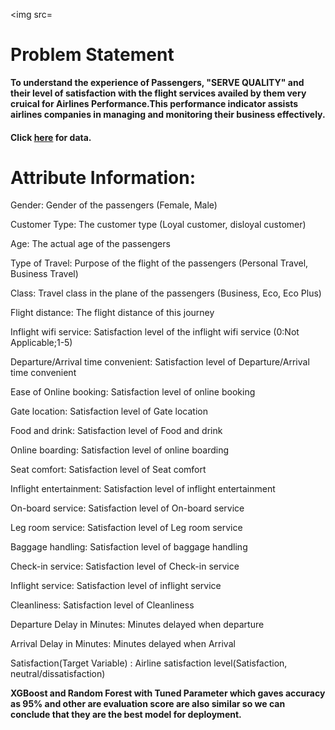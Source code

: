 
<img src=
# Problem Statement
**To understand the experience of Passengers, "SERVE QUALITY" and their level of satisfaction with the flight services availed by them very cruical for Airlines Performance.This performance indicator assists airlines companies in managing and monitoring their business effectively.**

#### Click <a href="https://www.kaggle.com/teejmahal20/airline-passenger-satisfaction">here</a> for data.

# Attribute Information:
Gender: Gender of the passengers (Female, Male)

Customer Type: The customer type (Loyal customer, disloyal customer)

Age: The actual age of the passengers

Type of Travel: Purpose of the flight of the passengers (Personal Travel, Business Travel)

Class: Travel class in the plane of the passengers (Business, Eco, Eco Plus)

Flight distance: The flight distance of this journey

Inflight wifi service: Satisfaction level of the inflight wifi service (0:Not Applicable;1-5)

Departure/Arrival time convenient: Satisfaction level of Departure/Arrival time convenient

Ease of Online booking: Satisfaction level of online booking

Gate location: Satisfaction level of Gate location

Food and drink: Satisfaction level of Food and drink

Online boarding: Satisfaction level of online boarding

Seat comfort: Satisfaction level of Seat comfort

Inflight entertainment: Satisfaction level of inflight entertainment

On-board service: Satisfaction level of On-board service

Leg room service: Satisfaction level of Leg room service

Baggage handling: Satisfaction level of baggage handling

Check-in service: Satisfaction level of Check-in service

Inflight service: Satisfaction level of inflight service

Cleanliness: Satisfaction level of Cleanliness

Departure Delay in Minutes: Minutes delayed when departure

Arrival Delay in Minutes: Minutes delayed when Arrival

Satisfaction(Target Variable) : Airline satisfaction level(Satisfaction, neutral/dissatisfaction)



**XGBoost and Random Forest with Tuned Parameter which gaves accuracy as 95% and other are evaluation score are also similar so we can conclude that 
they are the best model for deployment.**


